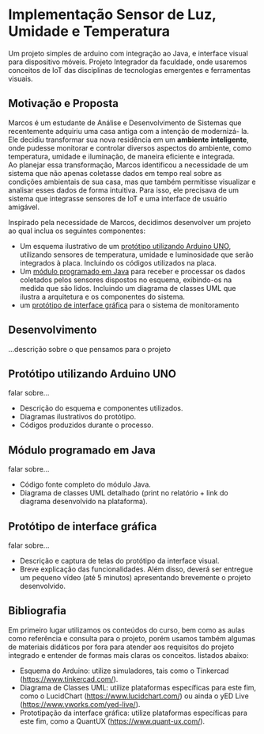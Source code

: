 # Implementação Sensor de Luz, Umidade e Temperatura

Um projeto simples de arduino com integração ao Java, e interface visual para dispositivo móveis. Projeto Integrador da faculdade, onde usaremos conceitos de IoT das disciplinas de tecnologias emergentes e ferramentas visuais.

## Motivação e Proposta

Marcos é um estudante de Análise e Desenvolvimento de Sistemas
que recentemente adquiriu uma casa antiga com a intenção de modernizá-
la. Ele decidiu transformar sua nova residência em um **ambiente**
**inteligente**, onde pudesse monitorar e controlar diversos aspectos do
ambiente, como temperatura, umidade e iluminação, de maneira eficiente
e integrada. 
<br/>
Ao planejar essa transformação, Marcos identificou a necessidade de
um sistema que não apenas coletasse dados em tempo real sobre as
condições ambientais de sua casa, mas que também permitisse visualizar e
analisar esses dados de forma intuitiva. Para isso, ele precisava de um
sistema que integrasse sensores de IoT e uma interface de usuário
amigável.

Inspirado pela necessidade de Marcos, decidimos desenvolver um projeto ao qual inclua os seguintes componentes:

- Um esquema ilustrativo de um [protótipo utilizando Arduino UNO](#Protótipo-utilizando-Arduino-UNO), utilizando sensores de temperatura, umidade e luminosidade que serão integrados à placa. Incluindo os códigos utilizados na placa.
- Um [módulo programado em  Java](#Módulo-programado-em-Java) para receber e processar os dados coletados pelos sensores dispostos no esquema, exibindo-os na medida que são lidos. Incluindo um diagrama de classes UML que ilustra a arquitetura e os componentes do sistema.
- um [protótipo de interface gráfica](#Protótipo-de-interface-gráfica) para o sistema de monitoramento

## Desenvolvimento

...descrição sobre o que pensamos para o projeto

## Protótipo utilizando Arduino UNO

falar sobre...

- Descrição do esquema e componentes utilizados.
- Diagramas ilustrativos do protótipo.
- Códigos produzidos durante o processo.

## Módulo programado em  Java

falar sobre...

- Código fonte completo do módulo Java.
- Diagrama de classes UML detalhado (print no relatório + link do
diagrama desenvolvido na plataforma).

## Protótipo de interface gráfica

falar sobre...

- Descrição e captura de telas do protótipo da interface visual.
- Breve explicação das funcionalidades. Além disso, deverá ser
entregue um pequeno vídeo (até 5 minutos) apresentando brevemente
o projeto desenvolvido.

## Bibliografia

Em primeiro lugar utilizamos os conteúdos do curso, bem como as aulas como referência e consulta para o projeto, porém usamos também algumas de materiais didáticos por fora para atender aos requisitos do projeto integrado e entender de formas mais claras os conceitos. listados abaixo:

- Esquema do Arduino: utilize simuladores, tais como o Tinkercad
(https://www.tinkercad.com/).
- Diagrama de Classes UML: utilize plataformas específicas para este
fim, como o LucidChart (https://www.lucidchart.com/) ou ainda o
yED Live (https://www.yworks.com/yed-live/).
- Prototipação da interface gráfica: utilize plataformas específicas para
este fim, como a QuantUX (https://www.quant-ux.com/).
